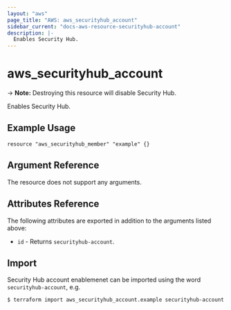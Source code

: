 ```yaml
---
layout: "aws"
page_title: "AWS: aws_securityhub_account"
sidebar_current: "docs-aws-resource-securityhub-account"
description: |-
  Enables Security Hub.
---
```


# aws_securityhub_account

-> **Note:** Destroying this resource will disable Security Hub.

Enables Security Hub.

## Example Usage

```hcl
resource "aws_securityhub_member" "example" {}
```

## Argument Reference

The resource does not support any arguments.

## Attributes Reference

The following attributes are exported in addition to the arguments listed above:

* `id` - Returns `securityhub-account`.

## Import

Security Hub account enablemenet can be imported using the word `securityhub-account`, e.g.

```
$ terraform import aws_securityhub_account.example securityhub-account
```
